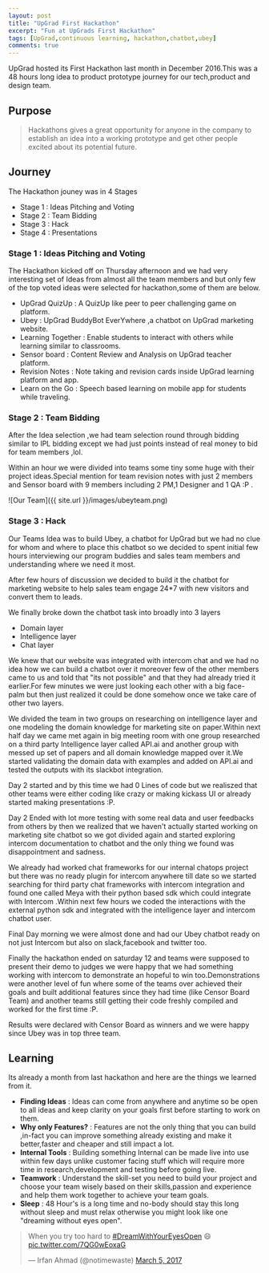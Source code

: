 ```yaml
---
layout: post
title: "UpGrad First Hackathon"
excerpt: "Fun at UpGrads First Hackathon"
tags: [UpGrad,continuous learning, hackathon,chatbot,ubey]
comments: true
---
```



UpGrad hosted its First Hackathon last month in December 2016.This was a 48 hours long idea to product prototype journey for our tech,product and design team.

## Purpose

> Hackathons gives a great opportunity for anyone in the company to establish an idea into a working prototype and get other people excited about its potential future.


## Journey

The Hackathon jouney was in 4 Stages

* Stage 1 : Ideas Pitching and Voting
* Stage 2 : Team Bidding
* Stage 3 : Hack
* Stage 4 : Presentations


### Stage 1 : Ideas Pitching and Voting

The Hackathon kicked off on Thursday afternoon and we had very interesting set of Ideas from almost all the team members and but only few of the top voted ideas were selected for hackathon,some of them are below.

* UpGrad QuizUp : A QuizUp like peer to peer challenging game on platform.
* Ubey : UpGrad BuddyBot EverYwhere ,a chatbot on UpGrad marketing website.
* Learning Together : Enable students to interact with others while learning similar to classrooms.
* Sensor board : Content Review and Analysis on UpGrad teacher platform.
* Revision Notes : Note taking and revision cards inside UpGrad learning platform and app.
* Learn on the Go : Speech based learning on mobile app for students while traveling.

### Stage 2 : Team Bidding

After the Idea selection ,we had team selection round through bidding similar to IPL bidding except we had just points instead of real money to bid for team members ,lol.

Within an hour we were divided into teams some tiny some huge with their project ideas.Special mention for team revision notes with just 2 members and Sensor board with 9 members including 2 PM,1 Designer and 1 QA :P .

![Our Team]({{ site.url }}/images/ubeyteam.png)

### Stage 3 : Hack

Our Teams Idea was to build Ubey, a chatbot for UpGrad but we had no clue for whom and where to
place this chatbot so we decided to spent initial few hours interviewing our program buddies and
sales team members and understanding where we need it most.

After few hours of discussion we decided to build it the chatbot for marketing website to help
sales team engage 24*7 with new visitors and convert them to leads.

We finally broke down the chatbot task into broadly into 3 layers

* Domain layer
* Intelligence layer
* Chat layer

We knew that our website was integrated with intercom chat and we had no idea how we can build a chatbot over it moreover few of the other members came to us and told that "its not possible" and that they had already tried it earlier.For few minutes we were just looking each other with a big face-palm but then just realized it could be done somehow once we take care of other two layers.

We divided the team in two groups on researching on intelligence layer and one modeling the domain knowledge for marketing site on paper.Within next half day we came met again in big meeting room with one group researched on a third party Intelligence layer called API.ai and another group with messed up set of papers and all domain knowledge mapped over it.We started validating the domain data with examples and added on API.ai and tested the outputs with its slackbot integration.

Day 2 started and by this time we had 0 Lines of code but we realiszed that other teams were either coding like crazy or making kickass UI or already started making presentations :P.

Day 2 Ended with lot more testing with some real data and user feedbacks from others by then we realized that we haven't actually started working on marketing site chatbot so we got divided again and started exploring intercom documentation to chatbot and the only thing we found was disappointment
and sadness.

We already had worked chat frameworks for our internal chatops project but there was no ready plugin for intercom anywhere till date so we started searching for third party chat frameworks with intercom integration and found one called Meya with their python based sdk which could integrate with Intercom .Within next few hours we coded the interactions with the external python sdk and integrated with the intelligence layer and intercom chatbot user.

Final Day morning we were almost done and had our Ubey chatbot ready on not just Intercom but also on slack,facebook and twitter too.

Finally the hackathon ended on saturday 12 and teams were supposed to present their demo to judges we were happy that we had something working with intercom to demonstrate an hopeful to win too.Demonstrations were another level of fun where some of the teams over achieved their goals and built
additional features since they had time (like Censor Board Team) and another teams still getting their code freshly compiled and worked for the first time :P.

Results were declared with Censor Board as winners and we were happy since Ubey was in top three team.

## Learning

Its already a month from last hackathon and here are the things we learned from it.

* **Finding Ideas** : Ideas can come from anywhere and anytime so be open to all ideas and keep clarity on your goals first before starting to work on them.
* **Why only Features?** : Features are not the only thing that you can build ,in-fact you can improve something already existing and make it
better,faster and cheaper and still impact a lot.
* **Internal Tools** : Building something Internal can be made live into use within few days unlike customer facing stuff which will require
more time in research,development and testing before going live.
* **Teamwork** : Understand the skill-set you need to build your project and choose your team wisely based on their skills,passion and experience
and help them work together to achieve your team goals.
* **Sleep** : 48 Hour's is a long time and no-body should stay this long without sleep and must relax otherwise you might look like one "dreaming without eyes open".

<blockquote class="twitter-tweet" data-lang="en"><p lang="en" dir="ltr">When you try too hard to <a href="https://twitter.com/hashtag/DreamWithYourEyesOpen?src=hash">#DreamWithYourEyesOpen</a> 😄 <a href="https://t.co/7QG0wEoxaG">pic.twitter.com/7QG0wEoxaG</a></p>&mdash; Irfan Ahmad (@notimewaste) <a href="https://twitter.com/notimewaste/status/838274861864660992">March 5, 2017</a></blockquote>
<script async src="//platform.twitter.com/widgets.js" charset="utf-8"></script>
